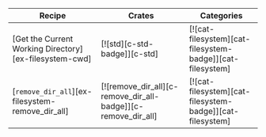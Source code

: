 | Recipe | Crates | Categories |
|--------|--------|------------|
| [Get the Current Working Directory][ex-filesystem-cwd] | [![std][c-std-badge]][c-std] | [![cat-filesystem][cat-filesystem-badge]][cat-filesystem] |
| [`remove_dir_all`][ex-filesystem-remove_dir_all] | [![remove_dir_all][c-remove_dir_all-badge]][c-remove_dir_all] | [![cat-filesystem][cat-filesystem-badge]][cat-filesystem] |
